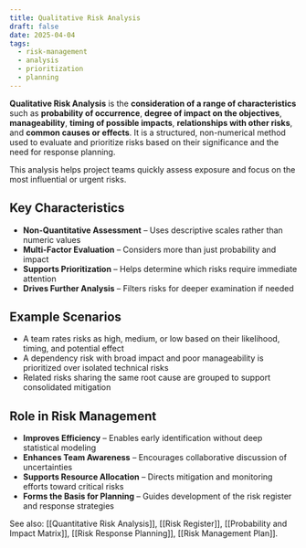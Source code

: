 ```yaml
---
title: Qualitative Risk Analysis
draft: false
date: 2025-04-04
tags:
  - risk-management
  - analysis
  - prioritization
  - planning
---
```


**Qualitative Risk Analysis** is the **consideration of a range of characteristics** such as **probability of occurrence**, **degree of impact on the objectives**, **manageability**, **timing of possible impacts**, **relationships with other risks**, and **common causes or effects**. It is a structured, non-numerical method used to evaluate and prioritize risks based on their significance and the need for response planning.

This analysis helps project teams quickly assess exposure and focus on the most influential or urgent risks.

## Key Characteristics

- **Non-Quantitative Assessment** – Uses descriptive scales rather than numeric values  
- **Multi-Factor Evaluation** – Considers more than just probability and impact  
- **Supports Prioritization** – Helps determine which risks require immediate attention  
- **Drives Further Analysis** – Filters risks for deeper examination if needed

## Example Scenarios

- A team rates risks as high, medium, or low based on their likelihood, timing, and potential effect  
- A dependency risk with broad impact and poor manageability is prioritized over isolated technical risks  
- Related risks sharing the same root cause are grouped to support consolidated mitigation

## Role in Risk Management

- **Improves Efficiency** – Enables early identification without deep statistical modeling  
- **Enhances Team Awareness** – Encourages collaborative discussion of uncertainties  
- **Supports Resource Allocation** – Directs mitigation and monitoring efforts toward critical risks  
- **Forms the Basis for Planning** – Guides development of the risk register and response strategies

See also: [[Quantitative Risk Analysis]], [[Risk Register]], [[Probability and Impact Matrix]], [[Risk Response Planning]], [[Risk Management Plan]].
